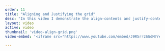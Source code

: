 ```yaml
---
order: 11
title: "Aligning and Justifying the grid"
desc: "In this video I demonstrate the align-contents and justify-contents properties. These are defined in the Box Alignment Level 3 specification and apply to grid layout."
layout: video
active: video
thumbnail: 'video-align-grid.png'
video-embed: '<iframe src="https://www.youtube.com/embed/J9R5rr26GdM?rel=0&amp;showinfo=0" frameborder="0" allowfullscreen></iframe>'

---
```

